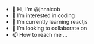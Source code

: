 - 👋 Hi, I’m @jhnnicob
- 👀 I’m interested in coding
- 🌱 I’m currently learning reactjs
- 💞️ I’m looking to collaborate on 
- 📫 How to reach me ...

<!---
jhnnicob/jhnnicob is a ✨ special ✨ repository because its `README.md` (this file) appears on your GitHub profile.
You can click the Preview link to take a look at your changes.
--->
